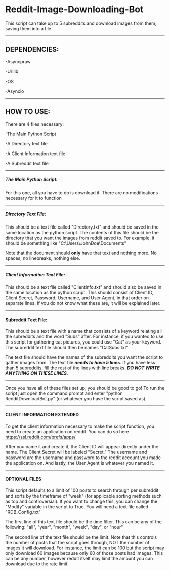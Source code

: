 # Reddit-Image-Downloading-Bot
This script can take up to 5 subreddits and download images from them, saving them into a file.
_______________________________________________________________________________________________

## DEPENDENCIES:

-Asyncpraw

-Urllib

-OS

-Asyncio

_______________________________________________________________________________________________

## HOW TO USE:

There are 4 files necessary:

-The Main Python Script

-A Directory text file

-A Client Information text file

-A Subreddit text file

_______________________________________________________________________________________________

##### **The Main Python Script:**

For this one, all you have to do is download it. There are no modifications necessary for it to function

_______________________________________________________________________________________________

##### **Directory Text File:**

This should be a text file called "Directory.txt" and should be saved in the same location as the python script. The contents of this file should be the directory that you want the images from reddit saved to. For example, it should be something like "C:\Users\JohnDoe\Documents"

Note that the document should **only** have that text and nothing more. No spaces, no linebreaks, nothing else.

_______________________________________________________________________________________________

##### **Client Information Text File:**

This should be a text file called "ClientInfo.txt" and should also be saved in the same location as the python script. This should consist of Client ID, Client Secret, Password, Username, and User Agent, in that order on separate lines. If you do not know what these are, it will be explained later.

_______________________________________________________________________________________________

#### **Subreddit Text File:**

This should be a text file with a name that consists of a keyword relating all the subreddits and the word "Subs" after. For instance, if you wanted to use this script for gathering cat pictures, you could use "Cat" as your keyword. The subreddit text file should then be names "CatSubs.txt"

The text file should have the names of the subreddits you want the script to gather images from. The text file ***needs to have 5 lines***. If you have less than 5 subreddits, fill the rest of the lines with line breaks. ***DO NOT WRITE ANYTHING ON THESE LINES***.

_______________________________________________________________________________________________

Once you have all of these files set up, you should be good to go! To run the script just open the command prompt and enter "python RedditDownloadBot.py" (or whatever you have the script saved as).

_______________________________________________________________________________________________

#### CLIENT INFORMATION EXTENDED

To get the client information necessary to make the script function, you need to create an application on reddit. You can do so here https://ssl.reddit.com/prefs/apps/

After you name it and create it, the Client ID will appear directly under the name. The Client Secret will be labeled "Secret." The username and password are the username and password to the reddit account you made the application on. And lastly, the User Agent is whatever you named it.

_______________________________________________________________________________________________

#### OPTIONAL FILES

This script defaults to a limit of 100 posts to search through per subreddit and sorts by the timeframe of "week" (for applicable sorting methods such as top and controversial). If you want to change this, you can change the "Modify" variable in the script to True. You will need a text file called "RDB_Config.txt"

The first line of this text file should be the time filter. This can be any of the following: "all", "year", "month", "week", "day", or "hour"

The second line of the text file should be the limit. Note that this controls the number of posts that the script goes through, NOT the number of images it will download. For instance, the limit can be 100 but the script may only download 60 images because only 60 of those posts had images. This can be any number, however reddit itself may limit the amount you can download due to the rate limit.

